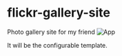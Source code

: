 flickr-gallery-site
===================

Photo gallery site for my friend
![App](https://github.com/Pen-Guin/flickr-gallery-site/edit/master/Pic.png)

It will be the configurable template.
